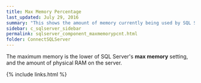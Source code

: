 ```yaml
---
title: Max Memory Percentage
last_updated: July 29, 2016
summary: "This shows the amount of memory currently being used by SQL Server as a percentage of the maximum amount of memory that SQL Server is configured to use."
sidebar: c_sqlserver_sidebar
permalink: sqlserver_component_maxmemorypcnt.html
folder: ConnectSQLServer
---
```



The maximum memory is the lower of SQL Server's **max memory** setting, and the amount of physical RAM on the server.

{% include links.html %}
